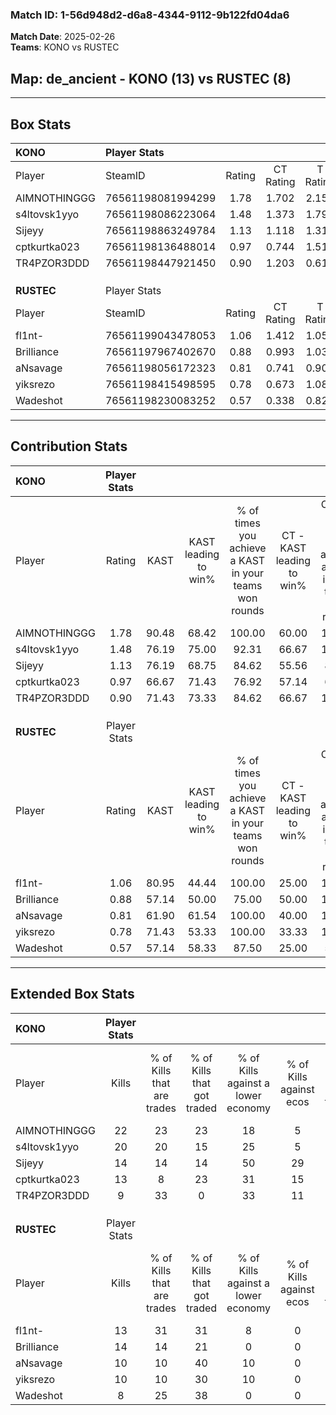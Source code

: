### Match ID: 1-56d948d2-d6a8-4344-9112-9b122fd04da6  
**Match Date**: 2025-02-26  
**Teams**: KONO vs RUSTEC  

## **Map**: de_ancient - KONO (13) vs RUSTEC (8)  
---  

## Box Stats  

| **KONO**     | Player Stats      |        |           |          |       |       |       |         |        |      |     |
| :- | :- | :-: | :-: | :-: | :-: | :-: | :-: | :-: | :-: | :-: | :-: |
| Player       | SteamID           | Rating | CT Rating | T Rating | KAST  |  ADR  | Kills | Assists | Deaths | K/D  | HS% |
| AIMNOTHINGGG | 76561198081994299 |  1.78  |   1.702   |  2.151   | 90.48 | 107.5 |  22   |    3    |   8    | 2.75 | 68  |
| s4ltovsk1yyo | 76561198086223064 |  1.48  |   1.373   |  1.791   | 76.19 | 95.3  |  20   |    2    |   11   | 1.82 | 50  |
| Sijeyy       | 76561198863249784 |  1.13  |   1.118   |  1.313   | 76.19 | 66.4  |  14   |    5    |   12   | 1.17 | 42  |
| cptkurtka023 | 76561198136488014 |  0.97  |   0.744   |  1.518   | 66.67 | 70.9  |  13   |    4    |   14   | 0.93 | 84  |
| TR4PZOR3DDD  | 76561198447921450 |  0.90  |   1.203   |  0.611   | 71.43 | 59.5  |   9   |    7    |   11   | 0.82 | 66  |
|              |                   |        |           |          |       |       |       |         |        |      |     |
|              |                   |        |           |          |       |       |       |         |        |      |     |
|              |                   |        |           |          |       |       |       |         |        |      |     |
| **RUSTEC**   | Player Stats      |        |           |          |       |       |       |         |        |      |     |
| Player       | SteamID           | Rating | CT Rating | T Rating | KAST  |  ADR  | Kills | Assists | Deaths | K/D  | HS% |
| fl1nt-       | 76561199043478053 |  1.06  |   1.412   |  1.057   | 80.95 | 62.9  |  13   |    6    |   14   | 0.93 | 38  |
| Brilliance   | 76561197967402670 |  0.88  |   0.993   |  1.030   | 57.14 | 76.3  |  14   |    3    |   17   | 0.82 | 28  |
| aNsavage     | 76561198056172323 |  0.81  |   0.741   |  0.901   | 61.90 | 69.6  |  10   |    3    |   14   | 0.71 | 70  |
| yiksrezo     | 76561198415498595 |  0.78  |   0.673   |  1.080   | 71.43 | 63.0  |  10   |    3    |   17   | 0.59 | 60  |
| Wadeshot     | 76561198230083252 |  0.57  |   0.338   |  0.828   | 57.14 | 56.7  |   8   |    2    |   17   | 0.47 | 50  |
---  

## Contribution Stats  

| **KONO**     | Player Stats |       |                      |                                                        |                           |                                                             |                          |                                                            |
| :- | :-: | :-: | :-: | :-: | :-: | :-: | :-: | :-: |
| Player       |    Rating    | KAST  | KAST leading to win% | % of times you achieve a KAST in your teams won rounds | CT - KAST leading to win% | CT - % of times you achieve a KAST in your teams won rounds | T - KAST leading to win% | T - % of times you achieve a KAST in your teams won rounds |
| AIMNOTHINGGG |     1.78     | 90.48 |        68.42         |                         100.00                         |           60.00           |                           100.00                            |          77.78           |                           100.00                           |
| s4ltovsk1yyo |     1.48     | 76.19 |        75.00         |                         92.31                          |           66.67           |                           100.00                            |          85.71           |                           85.71                            |
| Sijeyy       |     1.13     | 76.19 |        68.75         |                         84.62                          |           55.56           |                            83.33                            |          85.71           |                           85.71                            |
| cptkurtka023 |     0.97     | 66.67 |        71.43         |                         76.92                          |           57.14           |                            66.67                            |          85.71           |                           85.71                            |
| TR4PZOR3DDD  |     0.90     | 71.43 |        73.33         |                         84.62                          |           66.67           |                           100.00                            |          83.33           |                           71.43                            |
|              |              |       |                      |                                                        |                           |                                                             |                          |                                                            |
|              |              |       |                      |                                                        |                           |                                                             |                          |                                                            |
|              |              |       |                      |                                                        |                           |                                                             |                          |                                                            |
| **RUSTEC**   | Player Stats |       |                      |                                                        |                           |                                                             |                          |                                                            |
| Player       |    Rating    | KAST  | KAST leading to win% | % of times you achieve a KAST in your teams won rounds | CT - KAST leading to win% | CT - % of times you achieve a KAST in your teams won rounds | T - KAST leading to win% | T - % of times you achieve a KAST in your teams won rounds |
| fl1nt-       |     1.06     | 80.95 |        44.44         |                         100.00                         |           25.00           |                           100.00                            |          60.00           |                           100.00                           |
| Brilliance   |     0.88     | 57.14 |        50.00         |                         75.00                          |           50.00           |                           100.00                            |          50.00           |                           66.67                            |
| aNsavage     |     0.81     | 61.90 |        61.54         |                         100.00                         |           40.00           |                           100.00                            |          75.00           |                           100.00                           |
| yiksrezo     |     0.78     | 71.43 |        53.33         |                         100.00                         |           33.33           |                           100.00                            |          66.67           |                           100.00                           |
| Wadeshot     |     0.57     | 57.14 |        58.33         |                         87.50                          |           25.00           |                            50.00                            |          75.00           |                           100.00                           |
---  

## Extended Box Stats  

| **KONO**     | Player Stats |                            |                            |                                    |                         |                              |                                 |        |                             |                                     |                          |                               |                            |
| :- | :-: | :-: | :-: | :-: | :-: | :-: | :-: | :-: | :-: | :-: | :-: | :-: | :-: |
| Player       |    Kills     | % of Kills that are trades | % of Kills that got traded | % of Kills against a lower economy | % of Kills against ecos | % of Kills that are flawless | % of Kills that are close duels | Deaths | % of Deaths that get traded | % of Deaths against a lower economy | % of Deaths against ecos | % of Deaths that are flawless | % of Deaths that are close |
| AIMNOTHINGGG |      22      |             23             |             23             |                 18                 |            5            |              50              |                0                |   8    |             50              |                 38                  |            0             |              88               |             0              |
| s4ltovsk1yyo |      20      |             20             |             15             |                 25                 |            5            |              85              |                5                |   11   |             27              |                 18                  |            9             |              73               |             0              |
| Sijeyy       |      14      |             14             |             14             |                 50                 |           29            |              71              |                7                |   12   |             25              |                  8                  |            0             |              50               |             8              |
| cptkurtka023 |      13      |             8              |             23             |                 31                 |           15            |              38              |                8                |   14   |             29              |                 14                  |            7             |              57               |             0              |
| TR4PZOR3DDD  |      9       |             33             |             0              |                 33                 |           11            |              56              |               11                |   11   |             18              |                  9                  |            0             |              45               |             0              |
|              |              |                            |                            |                                    |                         |                              |                                 |        |                             |                                     |                          |                               |                            |
|              |              |                            |                            |                                    |                         |                              |                                 |        |                             |                                     |                          |                               |                            |
|              |              |                            |                            |                                    |                         |                              |                                 |        |                             |                                     |                          |                               |                            |
| **RUSTEC**   | Player Stats |                            |                            |                                    |                         |                              |                                 |        |                             |                                     |                          |                               |                            |
| Player       |    Kills     | % of Kills that are trades | % of Kills that got traded | % of Kills against a lower economy | % of Kills against ecos | % of Kills that are flawless | % of Kills that are close duels | Deaths | % of Deaths that get traded | % of Deaths against a lower economy | % of Deaths against ecos | % of Deaths that are flawless | % of Deaths that are close |
| fl1nt-       |      13      |             31             |             31             |                 8                  |            0            |              85              |                0                |   14   |              7              |                  0                  |            0             |              79               |             0              |
| Brilliance   |      14      |             14             |             21             |                 0                  |            0            |              57              |                0                |   17   |             29              |                 12                  |            6             |              65               |             6              |
| aNsavage     |      10      |             10             |             40             |                 10                 |            0            |              60              |                0                |   14   |              7              |                  0                  |            0             |              57               |             0              |
| yiksrezo     |      10      |             10             |             30             |                 10                 |            0            |              40              |               10                |   17   |             29              |                  0                  |            0             |              53               |             6              |
| Wadeshot     |      8       |             25             |             38             |                 0                  |            0            |              75              |                0                |   17   |             12              |                  6                  |            0             |              59               |             12             |
